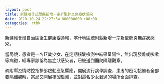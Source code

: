 ```yaml
---
layout: post
title: 新疆喀什疏附縣新增一宗新型肺炎無症狀感染
date: 2020-10-24 22:27:54.000000000 +08:00
categories: rthk
---
```


新疆維吾爾自治區衛生健康委通報，喀什地區疏附縣新增一宗新型肺炎無症狀感染。

當局說，患者是一名17歲少女，在定期核酸檢測中結果呈陽性，無出現發燒或咳嗽等病徵，經專家診斷為無症狀感染者，已被送到醫院隔離觀察。

疏附縣疫情防控指揮部啟動應急響應，開展流行病學調查，患者的密切接觸者全部要隔離觀察，當局又開展核酸檢測，並對這名少女到過的場所全面排查。
